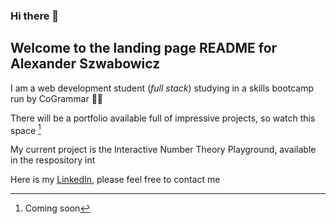 ### Hi there 👋

## Welcome to the landing page README for Alexander Szwabowicz

I am a web development student (*full stack*) studying in a skills bootcamp run by CoGrammar :man_student:

There will be a portfolio available full of impressive projects, so watch this space [^1]
[^1]: Coming soon

My current project is the Interactive Number Theory Playground, available in the respository int

Here is my [LinkedIn](https://www.linkedin.com/in/alexander-szwabowicz/), please feel free to contact me


<!--
**Rhubar/Rhubar** is a ✨ _special_ ✨ repository because its `README.md` (this file) appears on your GitHub profile.

Here are some ideas to get you started:

- 🔭 I’m currently working on ...
- 🌱 I’m currently learning ...
- 👯 I’m looking to collaborate on ...
- 🤔 I’m looking for help with ...
- 💬 Ask me about ...
- 📫 How to reach me: ...
- 😄 Pronouns: ...
- ⚡ Fun fact: ...
-->
